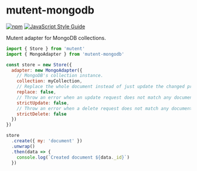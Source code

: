 # mutent-mongodb

[![npm](https://img.shields.io/npm/v/mutent-mongodb)](https://www.npmjs.com/package/mutent-mongodb)
[![JavaScript Style Guide](https://img.shields.io/badge/code_style-standard-brightgreen.svg)](https://standardjs.com)

Mutent adapter for MongoDB collections.

```javascript
import { Store } from 'mutent'
import { MongoAdapter } from 'mutent-mongodb'

const store = new Store({
  adapter: new MongoAdapter({
    // MongoDB's collection instance.
    collection: myCollection,
    // Replace the whole document instead of just update the changed properties.
    replace: false,
    // Throw an error when an update request does not match any document.
    strictUpdate: false,
    // Throw an error when a delete request does not match any document.
    strictDelete: false
  })
})

store
  .create({ my: 'document' })
  .unwrap()
  .then(data => {
    console.log(`Created document ${data._id}`)
  })
```

